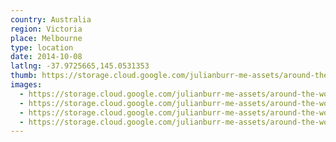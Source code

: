 ```yaml
---
country: Australia
region: Victoria
place: Melbourne
type: location
date: 2014-10-08
latlng: -37.9725665,145.0531353
thumb: https://storage.cloud.google.com/julianburr-me-assets/around-the-world/australia/melbourne/IMG_6022--thumb.JPG
images:
  - https://storage.cloud.google.com/julianburr-me-assets/around-the-world/australia/melbourne/IMG_6022.JPG
  - https://storage.cloud.google.com/julianburr-me-assets/around-the-world/australia/melbourne/IMG_6039.JPG
  - https://storage.cloud.google.com/julianburr-me-assets/around-the-world/australia/melbourne/IMG_6019.JPG
  - https://storage.cloud.google.com/julianburr-me-assets/around-the-world/australia/melbourne/IMG_6027.JPG
---
```

